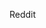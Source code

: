 Reddit

<title>

<social_media_description>
In this episode I talk about about

<description>
In this episode I talk about my life so you can learn a bit more about me and some the core philosophies of NeverFap Deluxe!

For more information about the podcast please visit our website at https://neverfapdeluxe.com/

Alternatively, for any questions or comments you may access our Discord channel at https://discord.gg/YETRkSj

Available on Spotify, iTunes, Castbox and all other major platforms.

https://castbox.fm/episode/id2045024-id173120715?utm_source=podcaster&utm_medium=dlink&utm_campaign=e_173120715&utm_content=EP10%20-%20Let's%20Learn%20About%20The%20Reade%20Pt%201.-CastBox_FM